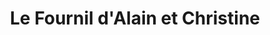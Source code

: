 ---
title: "Le Fournil d'Alain et Christine"
url: /frehel/le-fournil-dalain-et-christine/
shop: Bäckerei
---